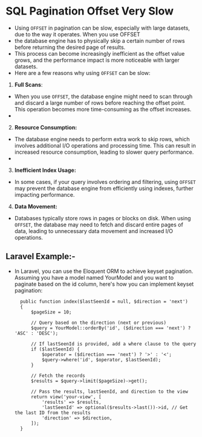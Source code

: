 # SQL Pagination Offset Very Slow
- Using `OFFSET` in pagination can be slow, especially with large datasets, due to the way it operates. When you use OFFSET
- the database engine has to physically skip a certain number of rows before returning the desired page of results. 
- This process can become increasingly inefficient as the offset value grows, and the performance impact is more noticeable with larger datasets. 
- Here are a few reasons why using `OFFSET` can be slow:

1. **Full Scans**:
- When you use `OFFSET`, the database engine might need to scan through and discard a large number of rows before reaching the offset point. This operation becomes more time-consuming as the offset increases.
- 
2. **Resource Consumption:**
- The database engine needs to perform extra work to skip rows, which involves additional I/O operations and processing time. This can result in increased resource consumption, leading to slower query performance.
- 
3. **Inefficient Index Usage:** 
- In some cases, if your query involves ordering and filtering, using `OFFSET` may prevent the database engine from efficiently using indexes, further impacting performance.

4. **Data Movement:** 
- Databases typically store rows in pages or blocks on disk. When using `OFFSET`, the database may need to fetch and discard entire pages of data, leading to unnecessary data movement and increased I/O operations.

## Laravel Example:-
- In Laravel, you can use the Eloquent ORM to achieve keyset pagination. Assuming you have a model named YourModel and you want to paginate based on the id column, here's how you can implement keyset pagination:

        public function index($lastSeenId = null, $direction = 'next')
        {
            $pageSize = 10;
    
            // Query based on the direction (next or previous)
            $query = YourModel::orderBy('id', ($direction === 'next') ? 'ASC' : 'DESC');
    
            // If lastSeenId is provided, add a where clause to the query
            if ($lastSeenId) {
                $operator = ($direction === 'next') ? '>' : '<';
                $query->where('id', $operator, $lastSeenId);
            }
    
            // Fetch the records
            $results = $query->limit($pageSize)->get();
    
            // Pass the results, lastSeenId, and direction to the view
            return view('your-view', [
                'results' => $results,
                'lastSeenId' => optional($results->last())->id, // Get the last ID from the results
                'direction' => $direction,
            ]);
        }